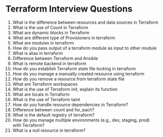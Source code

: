 # Terraform Interview Questions
1. What is the difference between resources and data sources in Terraform
2. What is the use of Count in Terraform
3. What are dynamic blocks in Terraform
4. What are different type of Provisioners in terraform
5. What are modules in terraform
6. How do you pass output of a terraform module as input to other module
7. What is alias in terraform
8. Difference between Terraform and Ansible
9. What is remote backend in terraform
10. How do you establish Terraform state file locking in terraform
11. How do you manage a manually created resource using terraform
12. How do you remove a resource from terraform state file
12. What are Terraform workspaces
13. What is the use of Terraform init, explain its function
14. What are locals in Terraform
15. What is the use of Terraform taint
16. How do you handle resource dependencies in Terraform?
17. Difference between count and for_each?
18. What is the default registry of terraform?
19. How do you manage multiple environments (e.g., dev, staging, prod) with Terraform?
20. What is a null resource in terraform?